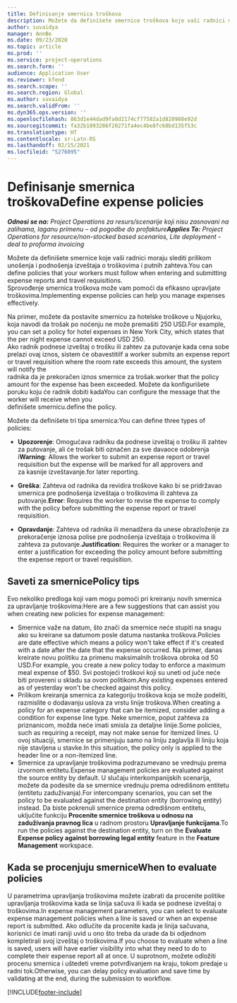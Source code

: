 ```yaml
---
title: Definisanje smernica troškova
description: Možete da definišete smernice troškova koje vaši radnici moraju slediti prilikom unošenja i podnošenja izveštaja o troškovima i putnih zahteva.
author: suvaidya
manager: AnnBe
ms.date: 09/23/2020
ms.topic: article
ms.prod: ''
ms.service: project-operations
ms.search.form: ''
audience: Application User
ms.reviewer: kfend
ms.search.scope: ''
ms.search.region: Global
ms.author: suvaidya
ms.search.validFrom: ''
ms.dyn365.ops.version: ''
ms.openlocfilehash: 863d1e44dad9fa0d2174cf77582a1d820988e92d
ms.sourcegitcommit: fa32b1893286f20271fa4ec4be8fc68bd135f53c
ms.translationtype: HT
ms.contentlocale: sr-Latn-RS
ms.lasthandoff: 02/15/2021
ms.locfileid: "5276095"
---
```

# <a name="define-expense-policies"></a><span data-ttu-id="9d03e-103">Definisanje smernica troškova</span><span class="sxs-lookup"><span data-stu-id="9d03e-103">Define expense policies</span></span>

<span data-ttu-id="9d03e-104">_**Odnosi se na:** Project Operations za resurs/scenarije koji nisu zasnovani na zalihama, laganu primenu – od pogodbe do profakture_</span><span class="sxs-lookup"><span data-stu-id="9d03e-104">_**Applies To:** Project Operations for resource/non-stocked based scenarios, Lite deployment - deal to proforma invoicing_</span></span>

<span data-ttu-id="9d03e-105">Možete da definišete smernice koje vaši radnici moraju slediti prilikom unošenja i podnošenja izveštaja o troškovima i putnih zahteva.</span><span class="sxs-lookup"><span data-stu-id="9d03e-105">You can define policies that your workers must follow when entering and submitting expense reports and travel requisitions.</span></span>         
<span data-ttu-id="9d03e-106">Sprovođenje smernica troškova može vam pomoći da efikasno upravljate troškovima.</span><span class="sxs-lookup"><span data-stu-id="9d03e-106">Implementing expense policies can help you manage expenses effectively.</span></span>         

<span data-ttu-id="9d03e-107">Na primer, možete da postavite smernicu za hotelske troškove u Njujorku, koja navodi da trošak po noćenju ne može premašiti 250 USD.</span><span class="sxs-lookup"><span data-stu-id="9d03e-107">For example, you can set a policy for hotel expenses in New York City, which states that the per night expense cannot exceed USD 250.</span></span>       
<span data-ttu-id="9d03e-108">Ako radnik podnese izveštaj o trošku ili zahtev za putovanje kada cena sobe prelazi ovaj iznos, sistem će obavestiti</span><span class="sxs-lookup"><span data-stu-id="9d03e-108">If a worker submits an expense report or travel requisition where the room rate exceeds this amount, the system will notify the</span></span>         
<span data-ttu-id="9d03e-109">radnika da je prekoračen iznos smernice za trošak.</span><span class="sxs-lookup"><span data-stu-id="9d03e-109">worker that the policy amount for the expense has been exceeded.</span></span> <span data-ttu-id="9d03e-110">Možete da konfigurišete poruku koju će radnik dobiti kada</span><span class="sxs-lookup"><span data-stu-id="9d03e-110">You can configure the message that the worker will receive when you</span></span>        
<span data-ttu-id="9d03e-111">definišete smernicu.</span><span class="sxs-lookup"><span data-stu-id="9d03e-111">define the policy.</span></span>      
        
<span data-ttu-id="9d03e-112">Možete da definišete tri tipa smernica:</span><span class="sxs-lookup"><span data-stu-id="9d03e-112">You can define three types of policies:</span></span>         
        
- <span data-ttu-id="9d03e-113">**Upozorenje**: Omogućava radniku da podnese izveštaj o trošku ili zahtev za putovanje, ali će trošak biti označen za sve davaoce odobrenja i</span><span class="sxs-lookup"><span data-stu-id="9d03e-113">**Warning**: Allows the worker to submit an expense report or travel requisition but the expense will be marked for all approvers and</span></span>         
  <span data-ttu-id="9d03e-114">za kasnije izveštavanje.</span><span class="sxs-lookup"><span data-stu-id="9d03e-114">for later reporting.</span></span>        

- <span data-ttu-id="9d03e-115">**Greška**: Zahteva od radnika da revidira troškove kako bi se pridržavao smernica pre podnošenja izveštaja o troškovima ili zahteva za putovanje.</span><span class="sxs-lookup"><span data-stu-id="9d03e-115">**Error**: Requires the worker to revise the expense to comply with the policy before submitting the expense report or travel requisition.</span></span>        
 
 - <span data-ttu-id="9d03e-116">**Opravdanje**: Zahteva od radnika ili menadžera da unese obrazloženje za prekoračenje iznosa polise pre podnošenja izveštaja o troškovima ili zahteva za putovanje.</span><span class="sxs-lookup"><span data-stu-id="9d03e-116">**Justification**: Requires the worker or a manager to enter a justification for exceeding the policy amount before submitting the expense report or travel requisition.</span></span>        

## <a name="policy-tips"></a><span data-ttu-id="9d03e-117">Saveti za smernice</span><span class="sxs-lookup"><span data-stu-id="9d03e-117">Policy tips</span></span>
<span data-ttu-id="9d03e-118">Evo nekoliko predloga koji vam mogu pomoći pri kreiranju novih smernica za upravljanje troškovima:</span><span class="sxs-lookup"><span data-stu-id="9d03e-118">Here are a few suggestions that can assist you when creating new policies for expense management:</span></span> 

- <span data-ttu-id="9d03e-119">Smernice važe na datum, što znači da smernice neće stupiti na snagu ako su kreirane sa datumom posle datuma nastanka troškova.</span><span class="sxs-lookup"><span data-stu-id="9d03e-119">Policies are date effective which means a policy won't take effect if it's created with a date after the date that the expense occurred.</span></span> <span data-ttu-id="9d03e-120">Na primer, danas kreirate novu politiku za primenu maksimalnih troškova obroka od 50 USD.</span><span class="sxs-lookup"><span data-stu-id="9d03e-120">For example, you create a new policy today to enforce a maximum meal expense of $50.</span></span> <span data-ttu-id="9d03e-121">Svi postojeći troškovi koji su uneti od juče neće biti provereni u skladu sa ovom politikom.</span><span class="sxs-lookup"><span data-stu-id="9d03e-121">Any existing expenses entered as of yesterday won't be checked against this policy.</span></span>
- <span data-ttu-id="9d03e-122">Prilikom kreiranja smernica za kategoriju troškova koja se može podeliti, razmislite o dodavanju uslova za vrstu linije troškova.</span><span class="sxs-lookup"><span data-stu-id="9d03e-122">When creating a policy for an expense category that can be itemized, consider adding a condition for expense line type.</span></span> <span data-ttu-id="9d03e-123">Neke smernice, poput zahteva za priznanicom, možda neće imati smisla za detaljne linije.</span><span class="sxs-lookup"><span data-stu-id="9d03e-123">Some policies, such as requiring a receipt, may not make sense for itemized lines.</span></span> <span data-ttu-id="9d03e-124">U ovoj situaciji, smernice se primenjuju samo na liniju zaglavlja ili liniju koja nije stavljena u stavke.</span><span class="sxs-lookup"><span data-stu-id="9d03e-124">In this situation, the policy only is applied to the header line or a non-itemized line.</span></span> 
- <span data-ttu-id="9d03e-125">Smernice za upravljanje troškovima podrazumevano se vrednuju prema izvornom entitetu.</span><span class="sxs-lookup"><span data-stu-id="9d03e-125">Expense management policies are evaluated against the source entity by default.</span></span> <span data-ttu-id="9d03e-126">U slučaju interkompanijskih scenarija, možete da podesite da se smernice vrednuju prema odredišnom entitetu (entitetu zaduživanja).</span><span class="sxs-lookup"><span data-stu-id="9d03e-126">For intercompany scenarios, you can set the policy to be evaluated against the destination entity (borrowing entity) instead.</span></span> <span data-ttu-id="9d03e-127">Da biste pokrenuli smernice prema odredišnom entitetu, uključite funkciju **Procenite smernice troškova u odnosu na zaduživanja pravnog lica** u radnom prostoru **Upravljanje funkcijama**.</span><span class="sxs-lookup"><span data-stu-id="9d03e-127">To run the policies against the destination entity, turn on the **Evaluate Expense policy against borrowing legal entity** feature in the **Feature Management** workspace.</span></span>

## <a name="when-to-evaluate-policies"></a><span data-ttu-id="9d03e-128">Kada se procenjuju smernice</span><span class="sxs-lookup"><span data-stu-id="9d03e-128">When to evaluate policies</span></span>

<span data-ttu-id="9d03e-129">U parametrima upravljanja troškovima možete izabrati da procenite politike upravljanja troškovima kada se linija sačuva ili kada se podnese izveštaj o troškovima.</span><span class="sxs-lookup"><span data-stu-id="9d03e-129">In expense management parameters, you can select to evaluate expense management policies when a line is saved or when an expense report is submitted.</span></span> <span data-ttu-id="9d03e-130">Ako odlučite da procenite kada je linija sačuvana, korisnici će imati raniji uvid u ono što treba da urade da bi odjednom kompletirali svoj izveštaj o troškovima.</span><span class="sxs-lookup"><span data-stu-id="9d03e-130">If you choose to evaluate when a line is saved, users will have earlier visibility into what they need to do to complete their expense report all at once.</span></span> <span data-ttu-id="9d03e-131">U suprotnom, možete odložiti procenu smernica i uštedeti vreme potvrđivanjem na kraju, tokom predaje u radni tok.</span><span class="sxs-lookup"><span data-stu-id="9d03e-131">Otherwise, you can delay policy evaluation and save time by validating at the end, during the submission to workflow.</span></span>


[!INCLUDE[footer-include](../includes/footer-banner.md)]